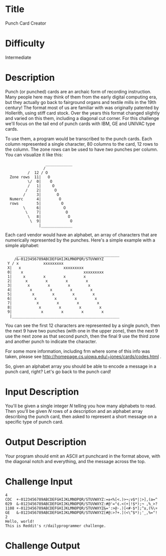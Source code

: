 # Title

Punch Card Creator

# Difficulty

Intermediate

# Description

Punch (or punched) cards are an archaic form of recording instruction. Many people here may think of them from the early digital computing era, but they actually go back to fairground organs and textile mills in the 19th century! The format most of us are familiar with was originally patented by Hollerith, using stiff card stock. Over the years this format changed slightly and varied on this them, including a diagonal cut corner. For this challenge we'll focus on the tail end of punch cards with IBM, GE and UNIVAC type cards. 

To use them, a program would be transcribed to the punch cards. Each column represented a single character, 80 columns to the card, 12 rows to the column. The zone rows can be used to have *two* punches per column. You can visualize it like this:

	                  ____________
	                 /
	          /  12 / O
	  Zone rows  11|   O
	          \/  0|    O
	          /   1|     O
	         /    2|      O
	        /     3|       O
	  Numerc      4|        O
	  rows        5|         O
	        \     6|          O
	         \    7|           O
	          \   8|            O
	           \  9|             O
	               |______________

Each card vendor would have an alphabet, an array of characters that are numerically represented by the punches. Here's a simple example with a simple alphabet:

	     ______________________________________________
	    /&-0123456789ABCDEFGHIJKLMNOPQR/STUVWXYZ
	 Y / x           xxxxxxxxx
	 X|   x                   xxxxxxxxx
	 0|    x                           xxxxxxxxx
	 1|     x        x        x        x
	 2|      x        x        x        x
	 3|       x        x        x        x
	 4|        x        x        x        x
	 5|         x        x        x        x
	 6|          x        x        x        x
	 7|           x        x        x        x
	 8|            x        x        x        x
	 9|             x        x        x        x
	  |________________________________________________

You can see the first 12 characters are represented by a single punch, then the next 9 have two punches (with one in the upper zone), then the next 9 use the next zone as that second punch, then the final 9 use the third zone and another punch to indicate the character. 

For some more information, including frm where some of this info was taken, please see http://homepage.cs.uiowa.edu/~jones/cards/codes.html . 

So, given an alphabet array you should be able to encode a message in a punch card, right? Let's go back to the punch card!

# Input Description

You'll be given a single integer *N* telling you how many alphabets to read. Then you'll be given *N* rows of a description and an alphabet array describing the punch card, then asked to represent a short message on a specific type of punch card.

# Output Description

Your program should emit an ASCII art punchcard  in the format above, with the diagonal notch and everything, and the message across the top. 

# Challenge Input

	4
	CDC  +-0123456789ABCDEFGHIJKLMNOPQR/STUVWXYZ:=±<%[<.)>¬;v$*|¦>],(a=^
	029  &-0123456789ABCDEFGHIJKLMNOPQR/STUVWXYZ:#@'="¢.<(+|!$*);¬ ,%_>?
	1108 +-0123456789ABCDEFGHIJKLMNOPQR/STUVWXYZ&=':>@·.)[<#·$*];^±,(%\¤
	GE   &-0123456789ABCDEFGHIJKLMNOPQR/STUVWXYZ[#@:>?+.](<\^$*);'_,%="!
	2
	Hello, world!
	This is Reddit's r/dailyprogrammer challenge. 

# Challenge Output